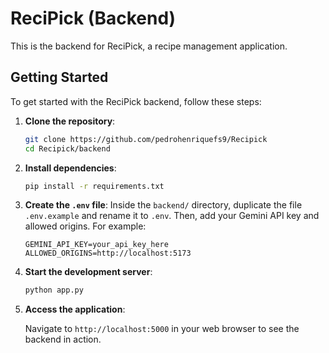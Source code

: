 # ReciPick (Backend)

This is the backend for ReciPick, a recipe management application.

## Getting Started

To get started with the ReciPick backend, follow these steps:

1. **Clone the repository**:

   ```bash
   git clone https://github.com/pedrohenriquefs9/Recipick
   cd Recipick/backend
   ```

2. **Install dependencies**:

   ```bash
   pip install -r requirements.txt
   ```

3. **Create the `.env` file**:
    Inside the `backend/` directory, duplicate the file `.env.example` and rename it to `.env`. Then, add your Gemini API key and allowed origins. For example:

    ```text
    GEMINI_API_KEY=your_api_key_here
    ALLOWED_ORIGINS=http://localhost:5173
    ```

4. **Start the development server**:

   ```bash
   python app.py
   ```

5. **Access the application**:

   Navigate to `http://localhost:5000` in your web browser to see the backend in action.
